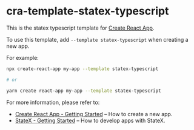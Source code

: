 # cra-template-statex-typescript

This is the statex typescript template for [Create React App](https://github.com/facebook/create-react-app).

To use this template, add `--template statex-typescript` when creating a new app.

For example:

```sh
npx create-react-app my-app --template statex-typescript

# or

yarn create react-app my-app --template statex-typescript
```

For more information, please refer to:

- [Create React App - Getting Started](https://cloudioinc.github.io/statex/docs/introduction/getting-started) – How to create a new app.
- [StateX - Getting Started](https://cloudioinc.github.io/statex/docs/introduction/getting-started) – How to develop apps with StateX.
